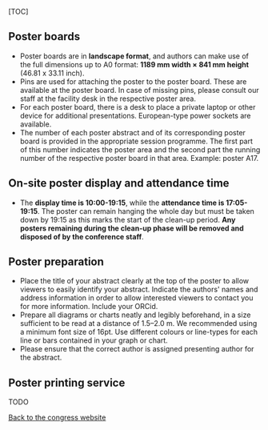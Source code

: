 [TOC]

## Poster boards

- Poster boards are in **landscape format**, and authors can make use of the full dimensions up to A0 format: **1189 mm width × 841 mm height** (46.81 x 33.11 inch).
- Pins are used for attaching the poster to the poster board. These  are available at the poster board. In case of missing pins, please  consult our staff at the facility desk in the respective poster area.
- For each poster board, there is a desk to place a private laptop or other device for additional presentations. European-type power sockets  are available.
- The number of each poster abstract and of its corresponding poster board is provided in the appropriate session programme. The first part  of this number indicates the poster area and the second part the running number of the respective poster board in that area. Example: poster A17.

## On-site poster display and attendance time

- The **display time is 10:00-19:15**, while the **attendance time is 17:05-19:15**. The poster can remain hanging the whole day but must be taken down by 19:15 as this marks the start of the clean-up period.  **Any posters remaining during the clean-up phase will be removed and disposed of by the conference staff**. 

## Poster preparation

- Place the title of your abstract clearly at the top of the poster to allow viewers to easily identify your abstract. Indicate the authors'  names and address information in order to allow interested viewers to  contact you for more information. Include your ORCid.
- Prepare all diagrams or charts neatly and legibly beforehand, in a  size sufficient to be read at a distance of 1.5–2.0 m. We recommended  using a minimum font size of 16pt. Use different colours or line-types  for each line or bars contained in your graph or chart.
- Please ensure that the correct author is assigned presenting author for the abstract.

## Poster printing service

TODO

[Back to the congress website](https://lherzolite2024.github.io/)